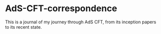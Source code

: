 # AdS-CFT-correspondence
This is a journal of my journey through AdS CFT, from its inception papers to its recent state.
